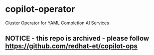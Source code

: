 # copilot-operator
Cluster Operator for YAML Completion AI Services

## NOTICE - this repo is archived - please follow https://github.com/redhat-et/copilot-ops
